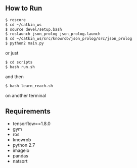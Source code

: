 ## How to Run

```bash
$ roscore
$ cd ~/catkin_ws
$ source devel/setup.bash
$ roslaunch json_prolog json_prolog.launch
$ cd ~/catkin_ws/src/knowrob/json_prolog/src/json_prolog 
$ python2 main.py
```

or just

```bash
$ cd scripts
$ bash run.sh
```

and then 
```bash
$ bash learn_reach.sh
```

on another terminal

## Requirements

- tensorflow==1.8.0
- gym
- ros
- knowrob
- python 2.7
- imageio
- pandas
- natsort
